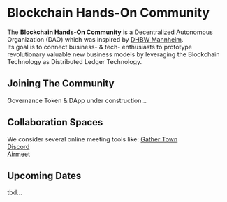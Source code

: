 # Blockchain Hands-On Community
The **Blockchain Hands-On Community** is a Decentralized Autonomous Organization (DAO) which was inspired by [DHBW Mannheim](https://www.mannheim.dhbw.de/).  
Its goal is to connect business- & tech- enthusiasts to prototype revolutionary valuable new business models by leveraging the Blockchain Technology as Distributed Ledger Technology.

## Joining The Community 
Governance Token & DApp under construction...

## Collaboration Spaces
We consider several online meeting tools like: 
[Gather Town](https://www.gather.town)    
[Discord](https://discord.gg/pPqBzETb)   
[Airmeet](https://www.airmeet.com)
 
## Upcoming Dates
tbd... 
